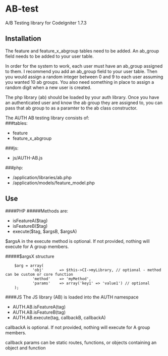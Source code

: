 AB-test
=======
A/B Testing library for CodeIgniter 1.7.3

Installation
-----------
The feature and feature_x_abgroup tables need to be added. An ab_group field needs to be added to your user table.

In order for the system to work, each user must have an ab_group assigned to them.
I recommend you add an ab_group field to your user table.
Then you would assign a random integer between 0 and 9 to each user assuming you wanted 10 ab groups.
You also need something in place to assign a random digit when a new user is created.

The php library (ab) should be loaded by your auth library. 
Once you have an authenticated user and know the ab group they are assigned to,
you can pass that ab group to as a paramter to the ab class constructor.

The AUTH AB testing library consists of:   
###tables: 
- feature
- feature_x_abgroup

###js:
- js/AUTH-AB.js

###php:
- /application/libraries/ab.php
- /application/models/feature_model.php

Use
---
####PHP
#####Methods are:
- isFeatureA($tag)
- isFeatureB($tag)
- execute($tag, $argsB, $argsA)

$argsA in the execute method is optional. If not provided, nothing will execute for A group members.

#####$argsX structure

        $arg = array(
                'obj'       => $this->CI->myLibrary, // optional - method can be custom or core function
                'method'    => 'myMethod', 
                'params'    => array('key1' => 'value1') // optional
        );

####JS
The JS library (AB) is loaded into the AUTH namespace
- AUTH.AB.isFeatureA(tag)
- AUTH.AB.isFeatureB(tag)
- AUTH.AB.execute(tag, callbackB, callbackA)

callbackA is optional. If not provided, nothing will execute for A group members.

callback params can be static routes, functions, or objects containing an object and function
